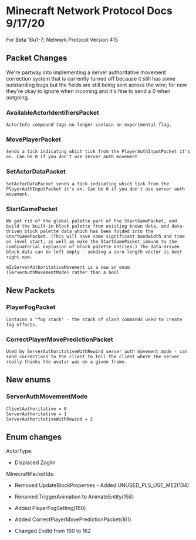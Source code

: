 # Minecraft Network Protocol Docs 9/17/20
For Beta 16u1-7; Network Protocol Version 415

## Packet Changes

We're partway into implementing a server authoritative movement correction system that is currently turned off because it still has some outstanding bugs but the fields are still being sent across the wire; for now they're okay to ignore when incoming and it's fine to send a 0 when outgoing.

### AvailableActorIdentifiersPacket 
    ActorInfo compound tags no longer contain an experimental flag.

### MovePlayerPacket
    Sends a tick indicating which tick from the PlayerAuthInputPacket it's on. Can be 0 if you don't use server auth movement.

### SetActorDataPacket
    SetActorDataPacket sends a tick indicating which tick from the PlayerAuthInputPacket it's on. Can be 0 if you don't use server auth movement.

### StartGamePacket
    We got rid of the global palette part of the StartGamePacket, and build the built-in block palette from existing known data, and data-driven block palette data which has been folded into the StartGamePacket. (This will save some significant bandwidth and time on level start, as well as make the StartGamePacket immune to the combinatorial explosion of block palette entries.) The data-driven block data can be left empty - sending a zero length vector is best right now.

    mIsServerAuthoritativeMovement is a now an enum (ServerAuthMovementMode) rather than a bool

## New Packets

### PlayerFogPacket 
    Contains a "fog stack" - the stack of slash commands used to create fog effects.

### CorrectPlayerMovePredictionPacket
    Used by ServerAuthoritativeWithRewind server auth movement mode - can send corrections to the client to tell the client where the server really thinks the avatar was on a given frame.

## New enums

### ServerAuthMovementMode
    ClientAuthoritative = 0
    ServerAuthoritative = 1
    ServerAuthoritativeWithRewind = 2

## Enum changes

ActorType:

  * Displaced Zoglin

MinecraftPacketIds:

  * Removed UpdateBlockProperties - Added UNUSED_PLS_USE_ME2(134)

  * Renamed TriggerAnimation to AnimateEntity(158)

  * Added PlayerFogSetting(160)

  * Added CorrectPlayerMovePredictionPacket(161)

  * Changed EndId from 160 to 162
